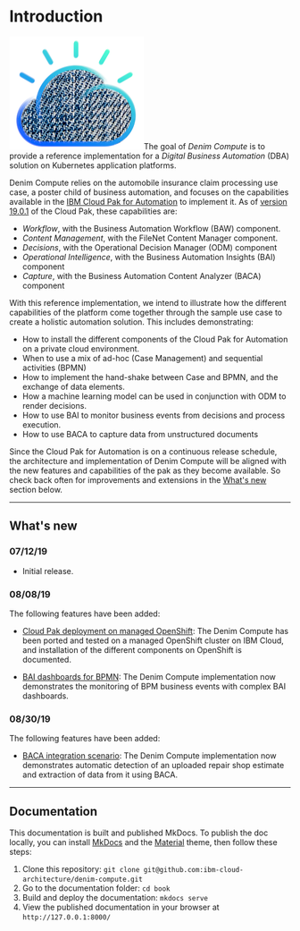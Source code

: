 # Introduction

<img src="./images/denim-compute.png"/>The goal of *Denim Compute* is to provide a reference implementation for a *Digital Business Automation* (DBA) solution on Kubernetes application platforms.

Denim Compute relies on the automobile insurance claim processing use case, a poster child of business automation, and focuses on the capabilities available in the [IBM Cloud Pak for Automation](https://www.ibm.com/cloud/cloud-pak-for-automation) to implement it. As of [version 19.0.1](https://www-01.ibm.com/support/docview.wss?uid=ibm10878709) of the Cloud Pak, these capabilities are:

- *Workflow*, with the Business Automation Workflow (BAW) component.
- *Content Management*, with the FileNet Content Manager component.
- *Decisions*, with the Operational Decision Manager (ODM) component
- *Operational Intelligence*, with the Business Automation Insights (BAI) component
- *Capture*, with the Business Automation Content Analyzer (BACA) component

With this reference implementation, we intend to illustrate how the different capabilities of the platform come together through the sample use case to create a holistic automation solution. This includes demonstrating:

- How to install the different components of the Cloud Pak for Automation on a private cloud environment.
- When to use a mix of ad-hoc (Case Management) and sequential activities (BPMN)
- How to implement the hand-shake between Case and BPMN, and the exchange of data elements.
- How a machine learning model can be used in conjunction with ODM to render decisions.
- How to use BAI to monitor business events from decisions and process execution.
- How to use BACA to capture data from unstructured documents

Since the Cloud Pak for Automation is on a continuous release schedule, the architecture and implementation of Denim Compute will be aligned with the new features and capabilities of the pak as they become available. So check back often for improvements and extensions in the [What's new](#whats-new) section below.

---

## What's new <a name="whats-new"></a>

### 07/12/19
- Initial release.

### 08/08/19
The following features have been added:

- [Cloud Pak deployment on managed OpenShift](environment/rhos-intro.md): The Denim Compute has been ported and tested on a managed OpenShift cluster on IBM Cloud, and installation of the different components on OpenShift is documented.

- [BAI dashboards for BPMN](usecase/bai-scenario-walkthrough.md): The Denim Compute implementation now demonstrates the monitoring of BPM business events with complex BAI dashboards.

### 08/30/19
The following features have been added:

- [BACA integration scenario](/usecase/baca-scenario-walkthrough/): The Denim Compute implementation now demonstrates automatic detection of an uploaded repair shop estimate and extraction of data from it using BACA.

---

## Documentation
This documentation is built and published MkDocs. To publish the doc locally, you can install [MkDocs](https://www.mkdocs.org/#installation) and the [Material](https://squidfunk.github.io/mkdocs-material/) theme, then follow these steps:

1. Clone this repository: `git clone git@github.com:ibm-cloud-architecture/denim-compute.git`
2. Go to the documentation folder: `cd book`
3. Build and deploy the documentation: `mkdocs serve`
4. View the published documentation in your browser at `http://127.0.0.1:8000/`
